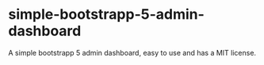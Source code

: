 # simple-bootstrapp-5-admin-dashboard
A simple bootstrapp 5 admin dashboard, easy to use and has a MIT license.
